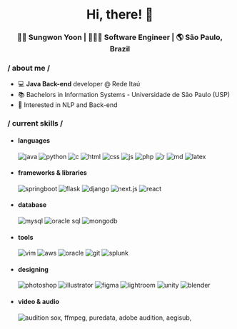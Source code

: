 <div align="center">
  <h1>Hi, there! 👋</h1>
  <h3> 👩🏻 Sungwon Yoon | 👩🏻‍💻 Software Engineer | 🌎 São Paulo, Brazil </h3> 
</div>


### / about me /
- 💻 **Java Back-end** developer @ Rede Itaú
- 📚 Bachelors in Information Systems - Universidade de São Paulo (USP)
- 🚩 Interested in NLP and Back-end


### / current skills /
- <h4> languages </h4>
  <img src = "https://img.shields.io/badge/Java-ED8B00?style=for-the-badge&logo=openjdk&logoColor=white" alt = "java" />
  <img src = "https://img.shields.io/badge/python-3670A0?style=for-the-badge&logo=python&logoColor=white" alt = "python" />
  <img src = "https://img.shields.io/badge/c-283593?style=for-the-badge&logo=python&logoColor=white" alt = "c" />
  <img src = "https://img.shields.io/badge/HTML5-E34F26?style=for-the-badge&logo=html5&logoColor=white" alt = "html" />
  <img src = "https://img.shields.io/badge/CSS3-1572B6?style=for-the-badge&logo=css3&logoColor=white" alt = "css" />
  <img src = "https://img.shields.io/badge/JavaScript-F7DF1E?style=for-the-badge&logo=javascript&logoColor=white" alt = "js" />
  <img src = "https://img.shields.io/badge/PHP-777BB4?style=for-the-badge&logo=php&logoColor=white" alt = "php" />
  <img src = "https://img.shields.io/badge/R-276DC3?style=for-the-badge&logo=r&logoColor=white" alt = "r" />
  <img src = "https://img.shields.io/badge/Markdown-000000?style=for-the-badge&logo=markdown&logoColor=white" alt = "md" />
  <img src = "https://img.shields.io/badge/latex-%23008080.svg?style=for-the-badge&logo=latex&logoColor=white" alt = "latex" />


- <h4> frameworks & libraries </h4>
  <img src = "https://img.shields.io/badge/SpringBoot-6DB33F?style=for-the-badge&logo=Spring&logoColor=white" alt = "springboot" />
  <img src = "https://img.shields.io/badge/flask-000000?style=for-the-badge&logo=flask&logoColor=white" alt = "flask" />
  <img src = "https://img.shields.io/badge/django-%23092E20.svg?style=for-the-badge&logo=django&logoColor=white" alt = "django" />
  <img src = "https://img.shields.io/badge/next.js-000000?style=for-the-badge&logo=nextdotjs&logoColor=white" alt = "next.js" />
  <img src = "https://img.shields.io/badge/React-20232A?style=for-the-badge&logo=react&logoColor=white" alt = "react" />
  
- <h4> database </h4>
  <img src = "https://img.shields.io/badge/mysql-4479A1?style=for-the-badge&logo=mysql&logoColor=white" alt = "mysql" />
  <img src = "https://img.shields.io/badge/Oracle-F80000?style=for-the-badge&logo=Oracle&logoColor=white" alt = "oracle sql" />
  <img src = "https://img.shields.io/badge/MongoDB-%234ea94b.svg?style=for-the-badge&logo=mongodb&logoColor=white" alt = "mongodb" />

- <h4> tools </h4>
  <img src = "https://img.shields.io/badge/VIM-%2311AB00.svg?&style=for-the-badge&logo=vim&logoColor=white" alt = "vim" />
  <img src = "https://img.shields.io/badge/AWS-000.svg?style=for-the-badge&logo=amazon-aws&logoColor=white" alt = "aws" />
  <img src = "https://img.shields.io/badge/Oracle-F80000?style=for-the-badge&logo=oracle&logoColor=white" alt = "oracle" />
  <img src = "https://img.shields.io/badge/GIT-E44C30?style=for-the-badge&logo=git&logoColor=white" alt = "git" />
  <img src = "https://img.shields.io/badge/splunk-66a636?style=for-the-badge&logo=splunk&logoColor=white" alt = "splunk">
  
- <h4> designing </h4>
  <img src = "https://img.shields.io/badge/adobe%20photoshop-%2331A8FF.svg?style=for-the-badge&logo=adobe%20photoshop&logoColor=white" alt = "photoshop" />
  <img src = "https://img.shields.io/badge/adobe%20illustrator-%23FF9A00.svg?style=for-the-badge&logo=adobe%20illustrator&logoColor=white" alt = "illustrator" />
  <img src = "https://img.shields.io/badge/figma-%23F24E1E.svg?style=for-the-badge&logo=figma&logoColor=white" alt = "figma" />
  <img src = "https://img.shields.io/badge/Adobe%20Lightroom-31A8FF.svg?style=for-the-badge&logo=Adobe%20Lightroom&logoColor=white" alt = "lightroom" />
  <img src = "https://img.shields.io/badge/Unity-100000?style=for-the-badge&logo=unity&logoColor=white" alt = "unity" />
  <img src = "https://img.shields.io/badge/blender-%23F5792A.svg?style=for-the-badge&logo=blender&logoColor=white" alt = "blender" />

- <h4> video & audio </h4>
  <img src = "https://img.shields.io/badge/Adobe%20Audition-9999FF.svg?style=for-the-badge&logo=Adobe%20Audition&logoColor=white" alt = "audition" />
  sox, ffmpeg, puredata, adobe audition, aegisub, 
